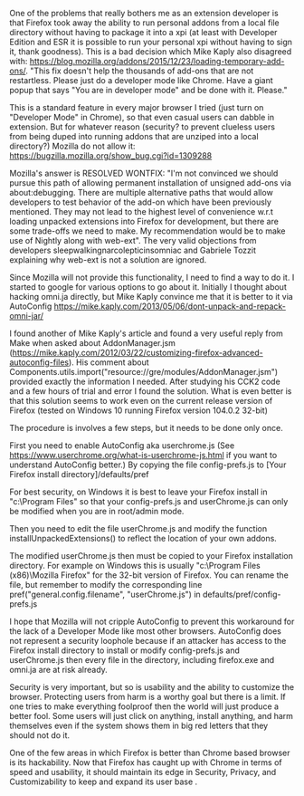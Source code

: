 One of the problems that really bothers me as an extension developer is that Firefox took away the ability to run personal addons from a local file directory without having to package it into a xpi (at least with Developer Edition and ESR it is possible to run your personal xpi without having to sign it, thank goodness).  This is a bad decision which Mike Kaply also disagreed with: https://blog.mozilla.org/addons/2015/12/23/loading-temporary-add-ons/. "This fix doesn't help the thousands of add-ons that are not restartless.  Please just do a developer mode like Chrome.  Have a giant popup that says "You are in developer mode" and be done with it. Please."

This is a standard feature in every major browser I tried (just turn on "Developer Mode" in Chrome), so that even casual users can dabble in extension.  But for whatever reason (security? to prevent clueless users from being duped into running addons that are unziped into a local directory?) Mozilla do not allow it: https://bugzilla.mozilla.org/show_bug.cgi?id=1309288

Mozilla's answer is RESOLVED WONTFIX: "I'm not convinced we should pursue this path of allowing permanent installation of unsigned add-ons via about:debugging. There are multiple alternative paths that would allow developers to test behavior of the add-on which have been previously mentioned. They may not lead to the highest level of convenience w.r.t loading unpacked extensions into Firefox for development, but there are some trade-offs we need to make.  My recommendation would be to make use of Nightly along with web-ext".  The very valid objections from developers sleepwalkingnarcolepticinsomniac and Gabriele Tozzit explaining why web-ext is not a solution are ignored.

Since Mozilla will not provide this functionality, I need to find a way to do it.  I started to google for various options to go about it. Initially I thought about hacking omni.ja directly, but Mike Kaply convince me that it is better to it via AutoConfig https://mike.kaply.com/2013/05/06/dont-unpack-and-repack-omni-jar/

I found another of Mike Kaply's article and found a very useful reply from Make when asked about AddonManager.jsm (https://mike.kaply.com/2012/03/22/customizing-firefox-advanced-autoconfig-files). His comment about Components.utils.import("resource://gre/modules/AddonManager.jsm") provided exactly the information I needed.  After studying his CCK2 code and a few hours of trial and error I found the solution.  What is even better is that this solution seems to work even on the current release version of Firefox (tested on Windows 10 running Firefox version 104.0.2 32-bit)

The procedure is involves a few steps, but it needs to be done only once.

First you need to enable AutoConfig aka userchrome.js (See https://www.userchrome.org/what-is-userchrome-js.html if you want to understand AutoConfig better.)  By copying the file config-prefs.js to [Your Firefox install directory]/defaults/pref

For best security, on Windows it is best to leave your Firefox install in "c:\Program Files" so that your config-prefs.js and userChrome.js can only be modified when you are in root/admin mode.

Then you need to edit the file userChrome.js and modify the function installUnpackedExtensions() to reflect the location of your own addons.

The modified userChrome.js then must be copied to your Firefox installation directory.  For example on Windows this is usually "c:\Program Files (x86)\Mozilla Firefox" for the 32-bit version of Firefox.  You can rename the file, but remember to modify the corresponding line pref("general.config.filename", "userChrome.js") in defaults/pref/config-prefs.js

I hope that Mozilla will not cripple AutoConfig to prevent this workaround for the lack of a Developer Mode like most other browsers.  AutoConfig does not represent a security loophole because if an attacker has access to the Firefox install directory to install or modify config-prefs.js and userChrome.js then every file in the directory, including firefox.exe and omni.ja are at risk already.

Security is very important, but so is usability and the ability to customize the browser.  Protecting users from harm is a worthy goal but there is a limit. If one tries to make everything foolproof then the world will just produce a better fool.  Some users will just click on anything, install anything, and harm themselves even if the system shows them in big red letters that they should not do it.

One of the few areas in which Firefox is better than Chrome based browser is its hackability.  Now that Firefox has caught up with Chrome in terms of speed and usability, it should maintain its edge in Security, Privacy, and Customizability to keep and expand its user base .
